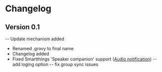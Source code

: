 # Changelog
## Version 0.1
-- Update mechanism added
- Renamed .grovy to final name
- Changelog added
- Fixed Smartthings 'Speaker companion' support ([Audio notification](http://docs.smartthings.com/en/latest/capabilities-reference.html#audio-notification "Audio notification"))
-- add loging option
-- fix group sync issues
